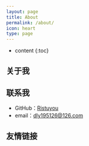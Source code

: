 ```yaml
---
layout: page
title: About
permalink: /about/
icon: heart
type: page
---
```


* content
{:toc}

## 关于我


## 联系我

* GitHub：[Ristuyou](https://github.com/dly195)
* email：dly195126@126.com 

## 友情链接

